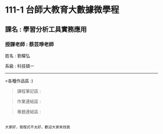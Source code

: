 # 111-1 台師大教育大數據微學程
<h2>課名 : 學習分析工具實務應用</h2>

<h3>授課老師 : 蔡芸琤老師</h3>

<body>
<p> 姓名 : 劉櫂弘 </p>
<p> 系級 : 科技碩一 </p>
</body>

-------
<table>
&lt;各種作品區 :) 
  
> 課程筆記區 :

> 作業連結區 :

> 專題連結區 :
  
</table>

```
大家好，我程式不太好，歡迎大家來找我
```
